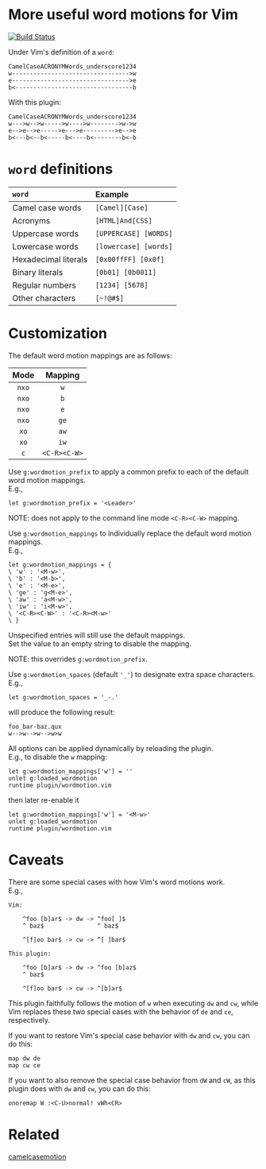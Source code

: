 More useful word motions for Vim
=================================

[![Build Status](https://travis-ci.org/chaoren/vim-wordmotion.svg?branch=master)](https://travis-ci.org/chaoren/vim-wordmotion)

Under Vim's definition of a `word`:

```
CamelCaseACRONYMWords_underscore1234
w--------------------------------->w
e--------------------------------->e
b<---------------------------------b
```

With this plugin:

```
CamelCaseACRONYMWords_underscore1234
w--->w-->w----->w---->w-------->w->w
e-->e-->e----->e--->e--------->e-->e
b<---b<--b<-----b<----b<--------b<-b
```

`word` definitions
==================

| `word`                          | Example               |
|:--------------------------------|:----------------------|
| Camel case words                | `[Camel][Case]`       |
| Acronyms                        | `[HTML]And[CSS]`      |
| Uppercase words                 | `[UPPERCASE] [WORDS]` |
| Lowercase words                 | `[lowercase] [words]` |
| Hexadecimal literals            | `[0x00ffFF] [0x0f]`   |
| Binary literals                 | `[0b01] [0b0011]`     |
| Regular numbers                 | `[1234] [5678]`       |
| Other characters                | `[~!@#$]`             |

Customization
=============

The default word motion mappings are as follows:

| Mode  | Mapping      |
|:-----:|:------------:|
| `nxo` | `w`          |
| `nxo` | `b`          |
| `nxo` | `e`          |
| `nxo` | `ge`         |
| `xo`  | `aw`         |
| `xo`  | `iw`         |
| `c`   | `<C-R><C-W>` |

Use `g:wordmotion_prefix` to apply a common prefix to each of the default word
motion mappings.  
E.g.,
```
let g:wordmotion_prefix = '<Leader>'
```
NOTE: does not apply to the command line mode `<C-R><C-W>` mapping.

Use `g:wordmotion_mappings` to individually replace the default word motion
mappings.  
E.g.,
```
let g:wordmotion_mappings = {
\ 'w' : '<M-w>',
\ 'b' : '<M-b>',
\ 'e' : '<M-e>',
\ 'ge' : 'g<M-e>',
\ 'aw' : 'a<M-w>',
\ 'iw' : 'i<M-w>',
\ '<C-R><C-W>' : '<C-R><M-w>'
\ }
```
Unspecified entries will still use the default mappings.  
Set the value to an empty string to disable the mapping.

NOTE: this overrides `g:wordmotion_prefix`.

Use `g:wordmotion_spaces` (default `'_'`) to designate extra space characters.  
E.g.,
```
let g:wordmotion_spaces = '_-.'
```
will produce the following result:
```
foo_bar-baz.qux
w-->w-->w-->w>w
```

All options can be applied dynamically by reloading the plugin.  
E.g., to disable the `w` mapping:
```
let g:wordmotion_mappings['w'] = ''
unlet g:loaded_wordmotion
runtime plugin/wordmotion.vim
```
then later re-enable it
```
let g:wordmotion_mappings['w'] = '<M-w>'
unlet g:loaded_wordmotion
runtime plugin/wordmotion.vim
```

Caveats
=======

There are some special cases with how Vim's word motions work.  
E.g.,
```
Vim:

	^foo [b]ar$ -> dw -> ^foo[ ]$
	^ baz$               ^ baz$

	^[f]oo bar$ -> cw -> ^[ ]bar$

This plugin:

	^foo [b]ar$ -> dw -> ^foo [b]az$
	^ baz$

	^[f]oo bar$ -> cw -> ^[b]ar$
```
This plugin faithfully follows the motion of `w` when executing `dw` and `cw`,
while Vim replaces these two special cases with the behavior of `de` and `ce`,
respectively.

If you want to restore Vim's special case behavior with `dw` and `cw`, you can
do this:
```
map dw de
map cw ce
```
If you want to also remove the special case behavior from `dW` and `cW`, as this
plugin does with `dw` and `cw`, you can do this:
```
onoremap W :<C-U>normal! vWh<CR>
```

Related
=======
[camelcasemotion](http://www.vim.org/scripts/script.php?script_id=1905)
